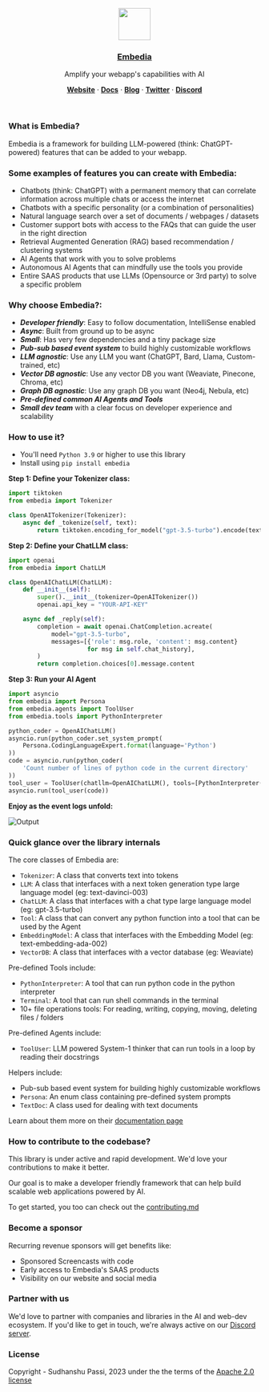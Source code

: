 <p align="center">
  <a href="https://embedia.ai">
    <img src="https://embedia.ai/logo.png" height="64">
    <h3 align="center">Embedia</h3>
  </a>
</p>

<p align="center">
  Amplify your webapp's capabilities with AI
</p>

<p align="center">
  <a href="https://embedia.ai/"><strong>Website</strong></a> ·
  <a href="https://embedia.ai/docs"><strong>Docs</strong></a> ·
  <a href="https://embedia.ai/blog"><strong>Blog</strong></a> ·
  <a href="https://twitter.com/Embedia_ai"><strong>Twitter</strong></a> ·
  <a href="https://discord.gg/aQa53fRdXx"><strong>Discord</strong></a>
</p>
<br/>

### What is Embedia?

Embedia is a framework for building LLM-powered (think: ChatGPT-powered) features that can be added to your webapp.

### Some examples of features you can create with Embedia:

- Chatbots (think: ChatGPT) with a permanent memory that can correlate information across multiple chats or access the internet
- Chatbots with a specific personality (or a combination of personalities)
- Natural language search over a set of documents / webpages / datasets
- Customer support bots with access to the FAQs that can guide the user in the right direction
- Retrieval Augmented Generation (RAG) based recommendation / clustering systems
- AI Agents that work with you to solve problems
- Autonomous AI Agents that can mindfully use the tools you provide
- Entire SAAS products that use LLMs (Opensource or 3rd party) to solve a specific problem

### Why choose Embedia?:

- _**Developer friendly**_: Easy to follow documentation, IntelliSense enabled
- _**Async**_: Built from ground up to be async
- _**Small**_: Has very few dependencies and a tiny package size
- _**Pub-sub based event system**_ to build highly customizable workflows
- _**LLM agnostic**_: Use any LLM you want (ChatGPT, Bard, Llama, Custom-trained, etc)
- _**Vector DB agnostic**_: Use any vector DB you want (Weaviate, Pinecone, Chroma, etc)
- _**Graph DB agnostic**_: Use any graph DB you want (Neo4j, Nebula, etc)
- _**Pre-defined common AI Agents and Tools**_
- _**Small dev team**_ with a clear focus on developer experience and scalability

### How to use it?

- You'll need `Python 3.9` or higher to use this library
- Install using `pip install embedia`

<b>Step 1: Define your Tokenizer class:</b>

```python
import tiktoken
from embedia import Tokenizer

class OpenAITokenizer(Tokenizer):
    async def _tokenize(self, text):
        return tiktoken.encoding_for_model("gpt-3.5-turbo").encode(text)
```

<b>Step 2: Define your ChatLLM class:</b>

```python
import openai
from embedia import ChatLLM

class OpenAIChatLLM(ChatLLM):
    def __init__(self):
        super().__init__(tokenizer=OpenAITokenizer())
        openai.api_key = "YOUR-API-KEY"

    async def _reply(self):
        completion = await openai.ChatCompletion.acreate(
            model="gpt-3.5-turbo",
            messages=[{'role': msg.role, 'content': msg.content}
                      for msg in self.chat_history],
        )
        return completion.choices[0].message.content
```

<b>Step 3: Run your AI Agent</b>

```python
import asyncio
from embedia import Persona
from embedia.agents import ToolUser
from embedia.tools import PythonInterpreter

python_coder = OpenAIChatLLM()
asyncio.run(python_coder.set_system_prompt(
    Persona.CodingLanguageExpert.format(language='Python')
))
code = asyncio.run(python_coder(
    'Count number of lines of python code in the current directory'
))
tool_user = ToolUser(chatllm=OpenAIChatLLM(), tools=[PythonInterpreter()])
asyncio.run(tool_user(code))
```

<b>Enjoy as the event logs unfold:</b>

![Output](https://github.com/Embedia-ai/embedia/blob/main/assets/terminal.png?raw=true)

### Quick glance over the library internals

The core classes of Embedia are:

- `Tokenizer`: A class that converts text into tokens
- `LLM`: A class that interfaces with a next token generation type large language model (eg: text-davinci-003)
- `ChatLLM`: A class that interfaces with a chat type large language model (eg: gpt-3.5-turbo)
- `Tool`: A class that can convert any python function into a tool that can be used by the Agent
- `EmbeddingModel`: A class that interfaces with the Embedding Model (eg: text-embedding-ada-002)
- `VectorDB`: A class that interfaces with a vector database (eg: Weaviate)

Pre-defined Tools include:

- `PythonInterpreter`: A tool that can run python code in the python interpreter
- `Terminal`: A tool that can run shell commands in the terminal
- 10+ file operations tools: For reading, writing, copying, moving, deleting files / folders

Pre-defined Agents include:

- `ToolUser`: LLM powered System-1 thinker that can run tools in a loop by reading their docstrings

Helpers include:

- Pub-sub based event system for building highly customizable workflows
- `Persona`: An enum class containing pre-defined system prompts
- `TextDoc`: A class used for dealing with text documents

Learn about them more on their [documentation page](https://embedia.ai/docs)

### How to contribute to the codebase?

This library is under active and rapid development. We'd love your contributions to make it better.

Our goal is to make a developer friendly framework that can help build scalable web applications powered by AI.

To get started, you too can check out the [contributing.md](./CONTRIBUTING.md)

### Become a sponsor

Recurring revenue sponsors will get benefits like:

- Sponsored Screencasts with code
- Early access to Embedia's SAAS products
- Visibility on our website and social media

### Partner with us

We'd love to partner with companies and libraries in the AI and web-dev ecosystem. If you'd like to get in touch, we're always active on our [Discord server](https://discord.gg/aQa53fRdXx).

### License

Copyright - Sudhanshu Passi, 2023 under the the terms of the [Apache 2.0 license](./LICENSE)
